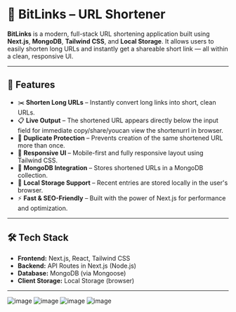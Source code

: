 # 🔗 BitLinks – URL Shortener

**BitLinks** is a modern, full-stack URL shortening application built using **Next.js**, **MongoDB**, **Tailwind CSS**, and **Local Storage**. It allows users to easily shorten long URLs and instantly get a shareable short link — all within a clean, responsive UI.

---

## 🚀 Features

- ✂️ **Shorten Long URLs** – Instantly convert long links into short, clean URLs.
- 📋 **Live Output** – The shortened URL appears directly below the input field for immediate copy/share/youcan view the shortenurrl in browser.
- 🚫 **Duplicate Protection** – Prevents creation of the same shortened URL more than once.
- 📱 **Responsive UI** – Mobile-first and fully responsive layout using Tailwind CSS.
- 💾 **MongoDB Integration** – Stores shortened URLs in a MongoDB collection.
- 🧠 **Local Storage Support** – Recent entries are stored locally in the user's browser.
- ⚡ **Fast & SEO-Friendly** – Built with the power of Next.js for performance and optimization.

---

## 🛠 Tech Stack

- **Frontend:** Next.js, React, Tailwind CSS
- **Backend:** API Routes in Next.js (Node.js)
- **Database:** MongoDB (via Mongoose)
- **Client Storage:** Local Storage (browser)

---
![image](https://github.com/user-attachments/assets/86617ee4-557e-4dee-a3db-2f4865bb3e93)
![image](https://github.com/user-attachments/assets/275cbb4b-3839-4191-afce-c3b7ae02f3a7)
![image](https://github.com/user-attachments/assets/f4275143-8d5e-4af9-8254-e687789aa62e)
![image](https://github.com/user-attachments/assets/03a7a960-6e39-4fba-91f5-01f34a5b6a56)





